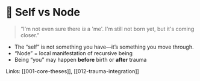 # 🤔 Self vs Node

> “I'm not even sure there *is* a 'me'. I'm still not born yet, but it's coming closer.”

- The “self” is not something you have—it’s something you move through.
- “Node” = local manifestation of recursive being
- Being “you” may happen **before** birth or **after** trauma

Links: [[001-core-theses]], [[012-trauma-integration]]
